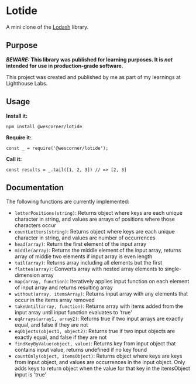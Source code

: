 # Lotide

A mini clone of the [Lodash](https://lodash.com) library.

## Purpose

**_BEWARE:_ This library was published for learning purposes. It is _not_ intended for use in production-grade software.**

This project was created and published by me as part of my learnings at Lighthouse Labs. 

## Usage

**Install it:**

`npm install @wescorner/lotide`

**Require it:**

`const _ = require('@wescorner/lotide');`

**Call it:**

`const results = _.tail([1, 2, 3]) // => [2, 3]`

## Documentation

The following functions are currently implemented:
* `letterPositions(string)`: Returns object where keys are each unique character in string, and values are arrays of positions where those characters occur 
* `countLetters(string)`: Returns object where keys are each unique character in string, and values are number of occurrences  
* `head(array)`: Return the first element of the input array
* `middle(array)`: Returns the middle element of the input array, returns array of middle two elements if input array is even length
* `tail(array)`: Returns array including all elements but the first
* `flatten(array)`: Converts array with nested array elements to single-dimension array 
* `map(array, function)`: Iteratively applies input function on each element of input array and returns resulting array
* `without(array, itemsArray)`: Returns input array with any elements that occur in the items array removed
* `takeUntil(array, function)`: Returns array with items added from the input array until input function evaluates to 'true'
* `eqArrays(array1, array2)`: Returns true if two input arrays are exactly equal, and false if they are not
* `eqObjects(object1, object2)`: Returns true if two input objects are exactly equal, and false if they are not
* `findKeyByValue(object, value)`: Returns key from input object that contains input value, returns undefined if no key found
* `countOnly(object, itemsObject)`: Returns object where keys are keys from input object, and values are occurrences in the input object. Only adds keys to return object when the value for that key in the itemsObject input is 'true'